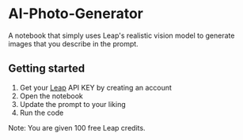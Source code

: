 # AI-Photo-Generator

A notebook that simply uses Leap's realistic vision model to generate images that you describe in the prompt.

## Getting started

1. Get your [Leap](https://tryleap.ai) API KEY by creating an account
2. Open the notebook
3. Update the prompt to your liking
4. Run the code

Note: You are given 100 free Leap credits.
